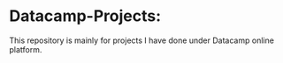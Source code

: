 # Datacamp-Projects:
This repository is mainly for projects I have done under Datacamp online platform.
